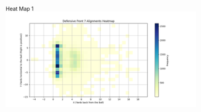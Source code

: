 Heat Map 1
![Heat Map](https://raw.githubusercontent.com/ebrownhi/nfl-deterrence-analysis/refs/heads/main/Images/Heat_Map_Full_2.png?token=GHSAT0AAAAAAC433NYHKWLJWWKLHVBAIQLWZ34FKXQ)
